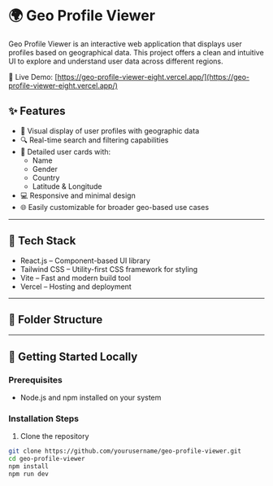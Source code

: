 # 🌍 Geo Profile Viewer

Geo Profile Viewer is an interactive web application that displays user profiles based on geographical data. This project offers a clean and intuitive UI to explore and understand user data across different regions.

🔗 Live Demo: [https://geo-profile-viewer-eight.vercel.app/](https://geo-profile-viewer-eight.vercel.app/)

## ✨ Features

- 📍 Visual display of user profiles with geographic data
- 🔍 Real-time search and filtering capabilities
- 👤 Detailed user cards with:
  - Name
  - Gender
  - Country
  - Latitude & Longitude
- 💻 Responsive and minimal design
- 🌐 Easily customizable for broader geo-based use cases

---

## 🧰 Tech Stack

- React.js – Component-based UI library
- Tailwind CSS – Utility-first CSS framework for styling
- Vite – Fast and modern build tool
- Vercel – Hosting and deployment

---

## 📁 Folder Structure



---

## 🚀 Getting Started Locally

### Prerequisites

- Node.js and npm installed on your system

### Installation Steps

1. Clone the repository

```bash
git clone https://github.com/yourusername/geo-profile-viewer.git
cd geo-profile-viewer
npm install
npm run dev



